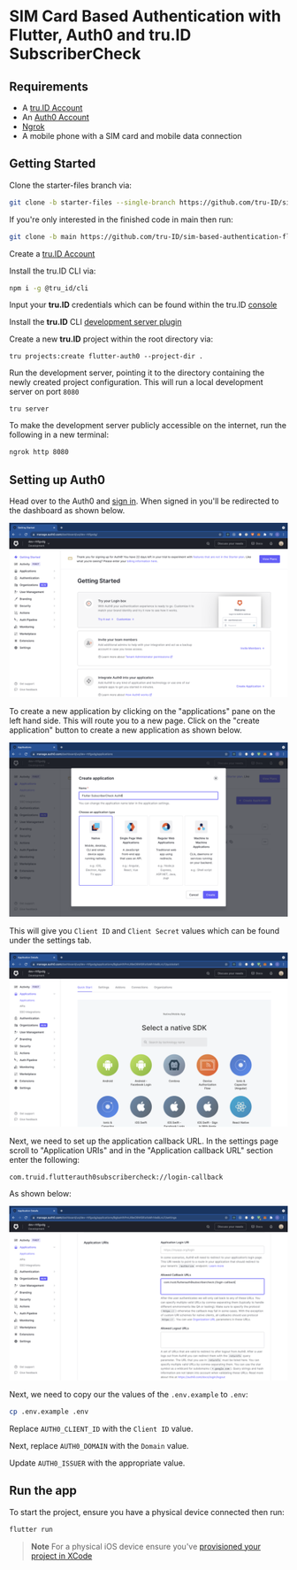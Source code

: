 # SIM Card Based Authentication with Flutter, Auth0 and tru.ID SubscriberCheck

## Requirements

- A [tru.ID Account](https://tru.id)
- An [Auth0 Account](https://manage.auth0.com)
- [Ngrok](https://ngrok.com)
- A mobile phone with a SIM card and mobile data connection

## Getting Started

Clone the starter-files branch via:

```bash
git clone -b starter-files --single-branch https://github.com/tru-ID/sim-based-authentication-flutter-auth0.git
```

If you're only interested in the finished code in main then run:

```bash
git clone -b main https://github.com/tru-ID/sim-based-authentication-flutter-auth0.git
```

Create a [tru.ID Account](https://tru.id)

Install the tru.ID CLI via:

```bash
npm i -g @tru_id/cli

```

Input your **tru.ID** credentials which can be found within the tru.ID [console](https://developer.tru.id/console)

Install the **tru.ID** CLI [development server plugin](https://github.com/tru-ID/cli-plugin-dev-server)

Create a new **tru.ID** project within the root directory via:

```
tru projects:create flutter-auth0 --project-dir .
```

Run the development server, pointing it to the directory containing the newly created project configuration. This will run a local development server on port `8080`

```
tru server
```

To make the development server publicly accessible on the internet, run the following in a new terminal:

```bash
ngrok http 8080
```

## Setting up Auth0

Head over to the Auth0 and [sign in](https://manage.auth0.com). When signed in you'll be redirected to the dashboard as shown below.

![Auth0 Dashboard](./readme-assets/dashboard.png)

To create a new application by clicking on the "applications" pane on the left hand side. This will route you to a new page. Click on the "create application" button to create a new application as shown below.

![Create application page](./readme-assets/create-application.png)

This will give you `Client ID` and `Client Secret` values which can be found under the settings tab.

![created application dashboard page](./readme-assets/dash.png)

Next, we need to set up the application callback URL. In the settings page scroll to "Application URIs" and in the "Application callback URL" section enter the following:

```
com.truid.flutterauth0subscribercheck://login-callback
```

As shown below:

![Application callback URL](./readme-assets/settings.png)

Next, we need to copy our the values of the `.env.example` to `.env`:

```bash
cp .env.example .env
```

Replace `AUTH0_CLIENT_ID` with the `Client ID` value.

Next, replace `AUTH0_DOMAIN` with the `Domain` value.

Update `AUTH0_ISSUER` with the appropriate value.

## Run the app

To start the project, ensure you have a physical device connected then run:

```bash
flutter run
```

> **Note** For a physical iOS device ensure you've [provisioned your project in XCode](https://flutter.dev/docs/get-started/install/macos#deploy-to-ios-devices)
